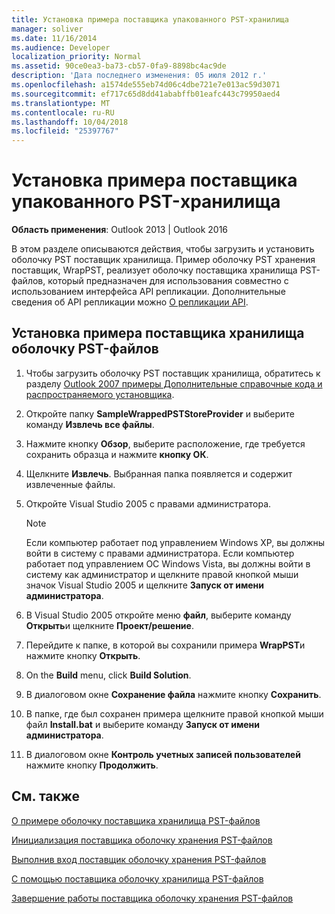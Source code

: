 ```yaml
---
title: Установка примера поставщика упакованного PST-хранилища
manager: soliver
ms.date: 11/16/2014
ms.audience: Developer
localization_priority: Normal
ms.assetid: 90ce0ea3-ba73-cb57-0fa9-8898bc4ac9de
description: 'Дата последнего изменения: 05 июля 2012 г.'
ms.openlocfilehash: a1574de555eb74d06c4dbe721e7e013ac59d3071
ms.sourcegitcommit: ef717c65d8dd41ababffb01eafc443c79950aed4
ms.translationtype: MT
ms.contentlocale: ru-RU
ms.lasthandoff: 10/04/2018
ms.locfileid: "25397767"
---
```

# <a name="installing-the-sample-wrapped-pst-store-provider"></a>Установка примера поставщика упакованного PST-хранилища

  
  
**Область применения**: Outlook 2013 | Outlook 2016 
  
В этом разделе описываются действия, чтобы загрузить и установить оболочку PST поставщик хранилища. Пример оболочку PST хранения поставщик, WrapPST, реализует оболочку поставщика хранилища PST-файлов, который предназначен для использования совместно с использованием интерфейса API репликации. Дополнительные сведения об API репликации можно [О репликации API](about-the-replication-api.md).
  
## <a name="install-the-sample-wrapped-pst-store-provider"></a>Установка примера поставщика хранилища оболочку PST-файлов

1. Чтобы загрузить оболочку PST поставщик хранилища, обратитесь к разделу [Outlook 2007 примеры Дополнительные справочные кода и распространяемого установщика](https://www.microsoft.com/en-us/download/details.aspx?id=24102).
    
2. Откройте папку **SampleWrappedPSTStoreProvider** и выберите команду **Извлечь все файлы**.
    
3. Нажмите кнопку **Обзор**, выберите расположение, где требуется сохранить образца и нажмите **кнопку ОК**.
    
4. Щелкните **Извлечь**. Выбранная папка появляется и содержит извлеченные файлы.
    
5. Откройте Visual Studio 2005 с правами администратора.
    
    > [!NOTE]
    > Если компьютер работает под управлением Windows XP, вы должны войти в систему с правами администратора. Если компьютер работает под управлением ОС Windows Vista, вы должны войти в систему как администратор и щелкните правой кнопкой мыши значок Visual Studio 2005 и щелкните **Запуск от имени администратора**. 
  
6. В Visual Studio 2005 откройте меню **файл**, выберите команду **Открыть**и щелкните **Проект/решение**.
    
7. Перейдите к папке, в которой вы сохранили примера **WrapPST**и нажмите кнопку **Открыть**.
    
8. On the **Build** menu, click **Build Solution**.
    
9. В диалоговом окне **Сохранение файла** нажмите кнопку **Сохранить**.
    
10. В папке, где был сохранен примера щелкните правой кнопкой мыши файл **Install.bat** и выберите команду **Запуск от имени администратора**.
    
11. В диалоговом окне **Контроль учетных записей пользователей** нажмите кнопку **Продолжить**.
    
## <a name="see-also"></a>См. также



[О примере оболочку поставщика хранилища PST-файлов](about-the-sample-wrapped-pst-store-provider.md)
  
[Инициализация поставщика оболочку хранения PST-файлов](initializing-a-wrapped-pst-store-provider.md)
  
[Выполнив вход поставщик оболочку хранения PST-файлов](logging-on-to-a-wrapped-pst-store-provider.md)
  
[С помощью поставщика оболочку хранилища PST-файлов](using-a-wrapped-pst-store-provider.md)
  
[Завершение работы поставщика оболочку хранения PST-файлов](shutting-down-a-wrapped-pst-store-provider.md)

